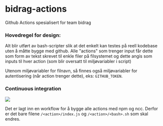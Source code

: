 # bidrag-actions
Github Actions spesialisert for team bidrag

### Hovedregel for design:
Alt blir utført av bash-scripter slik at det enkelt kan testes på reell kodebase uten å måtte bygge med github. Alle "actions" som trenger input får
dette som form av tekst skrevet til enkle filer på filsystemet og dette angis som inputs til hver action (som blir oversatt til miljøvariabler i script)

Utenom miljøvariabler for filnavn, så finnes også miljøvariabler for autentisering (når action trenger dette), eks: `GITHUB_TOKEN`.

### Continuous integration
![](https://github.com/navikt/bidrag-commons/workflows/continious%20integration/badge.svg)

Det er lagt inn en workflow for å bygge alle actions med npm og ncc. Derfor er det bare filene `/<action>/index.js` og `/<action>/<bash>.sh` som skal endres.

